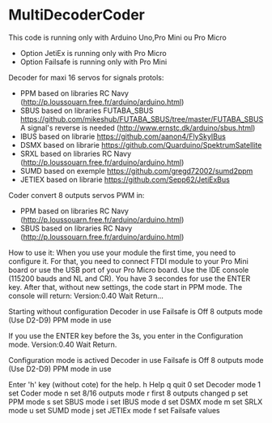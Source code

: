 # MultiDecoderCoder
 This code is running only with Arduino Uno,Pro Mini ou Pro Micro 
 - Option JetiEx is running only with Pro Micro
 - Option Failsafe is running only with Pro Mini

 Decoder for maxi 16 servos for signals protols:
 - PPM based on libraries RC Navy (http://p.loussouarn.free.fr/arduino/arduino.html) 
 - SBUS based on libraries FUTABA_SBUS https://github.com/mikeshub/FUTABA_SBUS/tree/master/FUTABA_SBUS
    A signal's reverse is needed (http://www.ernstc.dk/arduino/sbus.html)
 - IBUS based on librarie https://github.com/aanon4/FlySkyIBus 
 - DSMX based on librarie https://github.com/Quarduino/SpektrumSatellite
 - SRXL based on libraries RC Navy (http://p.loussouarn.free.fr/arduino/arduino.html) 
 - SUMD based on exemple https://github.com/gregd72002/sumd2ppm
 - JETIEX based on librarie https://github.com/Sepp62/JetiExBus

 Coder convert 8 outputs servos PWM in:
 - PPM based on libraries RC Navy (http://p.loussouarn.free.fr/arduino/arduino.html) 
 - SBUS based on libraries RC Navy (http://p.loussouarn.free.fr/arduino/arduino.html) 


 How to use it:
 When you use your module the first time, you need to configure it.
 For that, you need to connect FTDI module to your Pro Mini board or use the USB port of your Pro Micro board.
 Use the IDE console (115200 bauds and NL and CR).
 You have 3 secondes for use the ENTER key.
 After that, without new settings, the code start in PPM mode.
 The console will return:
 Version:0.40
   Wait Return...

   Starting without configuration
   Decoder in use
   Failsafe is Off
   8 outputs mode (Use D2-D9)
   PPM mode in use

 If you use the ENTER key before the 3s, you enter in the Configuration mode.
   Version:0.40
   Wait Return.

   Configuration mode is actived
   Decoder in use
   Failsafe is Off
   8 outputs mode (Use D2-D9)
   PPM mode in use

 Enter 'h' key (without cote) for the help.
   h Help
   q quit
   0 set Decoder mode
   1 set Coder mode
   n set 8/16 outputs mode
   r first 8 outputs changed
   p set PPM mode
   s set SBUS mode
   i set IBUS mode
   d set DSMX mode
   m set SRLX mode
   u set SUMD mode
   j set JETIEx mode
   f set Failsafe values

